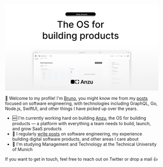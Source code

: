 <div align="center">
<a href="https://anzuhq.com">
    <img src="anzu.png"/>
</a>
</div>

👋 Welcome to my profile! I'm [Bruno](https://brunoscheufler.com/), you might know me from my [posts](https://brunoscheufler.com/) focused on software engineering, with technologies including GraphQL, Go, Node.js, SwiftUI, and other things I have picked up over the years.

- 🆕 I'm currently working hard on building [Anzu](https://anzuhq.com), the OS for building products — a platform with everything a team needs to build, launch, and grow SaaS products
- 📝 I regularly [write posts](https://brunoscheufler.com/) on software engineering, my experience building digital software products, and other areas I care about
- 🍻 I'm studying Management and Technology at the Technical University of Munich

If you want to get in touch, feel free to reach out on Twitter or drop a mail 👍
